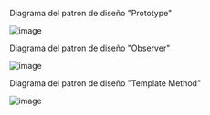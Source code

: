 Diagrama del patron de diseño "Prototype"

![image](https://github.com/user-attachments/assets/222a73f6-9f8d-455e-9f6e-3120637853ff)


Diagrama del patron de diseño "Observer"

![image](https://github.com/user-attachments/assets/cb4ab25c-cc40-4b99-bf56-9d0cd2525f13)



Diagrama del patron de diseño "Template Method"

![image](https://github.com/user-attachments/assets/1d20329d-a41e-4b1d-bdb3-9b592fa7808c)

